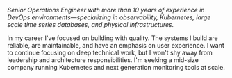 _Senior Operations Engineer with more than 10 years of experience in DevOps environments—specializing in observability, Kubernetes, large scale time series databases, and physical infrastructures._

In my career I've focused on building with quality. The systems I build are reliable, are maintainable, and have an emphasis on user experience.
I want to continue focusing on deep technical work, but I won't shy away from leadership and architecture responsibilities. I'm seeking a mid-size company running Kubernetes and next generation monitoring tools at scale.

